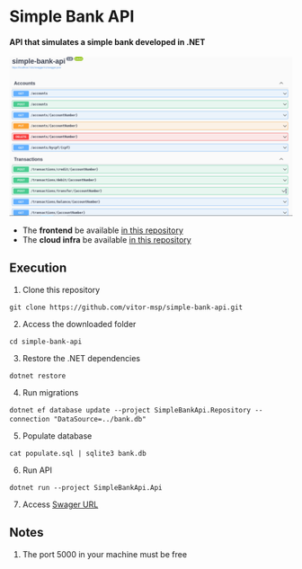 # Simple Bank API

#### API that simulates a simple bank developed in .NET

![API Swagger screenshot](assets/api-print.png)

- The **frontend** be available [in this repository](https://github.com/vitor-msp/simple-bank-front)
- The **cloud infra** be available [in this repository](https://github.com/vitor-msp/simple-bank-infra)

## Execution

1. Clone this repository
```
git clone https://github.com/vitor-msp/simple-bank-api.git
```

2. Access the downloaded folder
```
cd simple-bank-api
```

3. Restore the .NET dependencies
```
dotnet restore
```

4. Run migrations
```
dotnet ef database update --project SimpleBankApi.Repository --connection "DataSource=../bank.db"
```

5. Populate database
```
cat populate.sql | sqlite3 bank.db
```

6. Run API
```
dotnet run --project SimpleBankApi.Api
```

7. Access [Swager URL](http://localhost:5000/swagger)

## Notes

1. The port 5000 in your machine must be free

